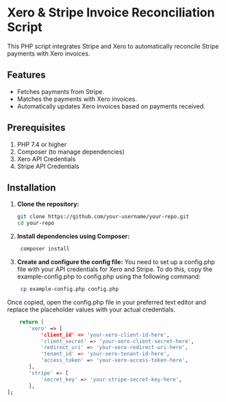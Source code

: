 # Xero & Stripe Invoice Reconciliation Script

This PHP script integrates Stripe and Xero to automatically reconcile Stripe payments with Xero invoices.

## Features
- Fetches payments from Stripe.
- Matches the payments with Xero invoices.
- Automatically updates Xero invoices based on payments received.

## Prerequisites

1. PHP 7.4 or higher
2. Composer (to manage dependencies)
3. Xero API Credentials
4. Stripe API Credentials

## Installation

1. **Clone the repository:**
   ```bash
   git clone https://github.com/your-username/your-repo.git
   cd your-repo

2. **Install dependencies using Composer:**
   ```bash
    composer install
   
3. **Create and configure the config file:**
   You need to set up a config.php file with your API credentials for Xero and Stripe. To do this, copy the example-config.php to config.php using the following command:
   ```bash
    cp example-config.php config.php

Once copied, open the config.php file in your preferred text editor and replace the placeholder values with your actual credentials.

   ```bash
       return [
          'xero' => [
              'client_id' => 'your-xero-client-id-here',
              'client_secret' => 'your-xero-client-secret-here',
              'redirect_uri' => 'your-xero-redirect-uri-here',
              'tenant_id' => 'your-xero-tenant-id-here',
              'access_token' => 'your-xero-access-token-here',
          ],
          'stripe' => [
              'secret_key' => 'your-stripe-secret-key-here',
          ],
   ];
